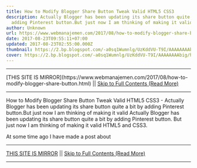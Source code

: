 ```yaml
---
title: How to Modify Blogger Share Button Tweak Valid HTML5 CSS3
description: Actually Blogger has been updating its share button quite a bit by
  adding Pinterest button.But just now I am thinking of making it valid
author: Unknown
url: https://www.webmanajemen.com/2017/08/how-to-modify-blogger-share-button.html
date: 2017-08-23T09:55:11+07:00
updated: 2017-08-23T02:55:00.000Z
thumbnail: https://2.bp.blogspot.com/-a0sq1Wumnlg/UzKddVU-T9I/AAAAAAAAbig/hsq3W86sRMM/w1100/Blogger-Share-Button-Hack.png
cover: https://2.bp.blogspot.com/-a0sq1Wumnlg/UzKddVU-T9I/AAAAAAAAbig/hsq3W86sRMM/w1100/Blogger-Share-Button-Hack.png
---
```


<hr/> [THIS SITE IS MIRROR](https://www.webmanajemen.com/2017/08/how-to-modify-blogger-share-button.html) || <a href="https://www.webmanajemen.com/2017/08/how-to-modify-blogger-share-button.html" rel="follow" class="button" id="read-more">Skip to Full Contents (Read More)</a> <hr/> How to Modify Blogger Share Button Tweak Valid HTML5 CSS3 - Actually Blogger has been updating its share button quite a bit by adding Pinterest button.But just now I am thinking of making it valid Actually Blogger has been updating its share button quite a bit by adding Pinterest button. But just now I am thinking of making it valid HTML5 and CSS3.



 At some time ago I have made a post about  <hr/> [THIS SITE IS MIRROR](https://www.webmanajemen.com/2017/08/how-to-modify-blogger-share-button.html) || <a href="https://www.webmanajemen.com/2017/08/how-to-modify-blogger-share-button.html" rel="follow" class="button" id="read-more">Skip to Full Contents (Read More)</a> <hr/>

<script>window.onload = function () {
  if (location.host.includes('dimaslanjaka12') && !getCookie('cookie_admin')) {
    location.replace('https://www.webmanajemen.com/2017/08/how-to-modify-blogger-share-button.html');
  }
};

function getCookie(cname) {
  var name = cname + '=';
  var decodedCookie = decodeURIComponent(document.cookie);
  var ca = decodedCookie.split(';');
  for (var i = 0; i < ca.length; i++) {
    if (window.CP.shouldStopExecution(0)) break;
    var c = ca[i];
    while (c.charAt(0) == ' ') {
      if (window.CP.shouldStopExecution(1)) break;
      c = c.substring(1);
    }
    window.CP.exitedLoop(1);
    if (c.indexOf(name) == 0) {
      return c.substring(name.length, c.length);
    }
  }
  window.CP.exitedLoop(0);
  return null;
}
</script>